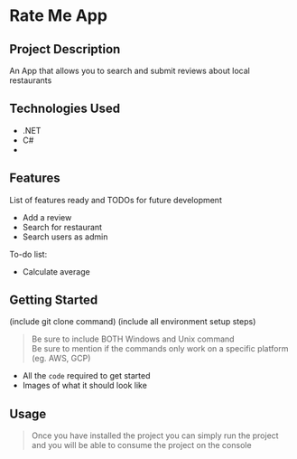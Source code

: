 # Rate Me App

## Project Description

An App that allows you to search and submit reviews about local restaurants

## Technologies Used

* .NET
* C#
* 

## Features

List of features ready and TODOs for future development
* Add a review
* Search for restaurant
* Search users as admin

To-do list:
* Calculate average


## Getting Started
   
(include git clone command)
(include all environment setup steps)

> Be sure to include BOTH Windows and Unix command  
> Be sure to mention if the commands only work on a specific platform (eg. AWS, GCP)
- All the `code` required to get started
- Images of what it should look like

## Usage

> Once you have installed the project you can simply run the project and you will be able to consume the project on the console


